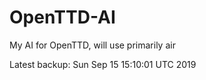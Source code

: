 # OpenTTD-AI
My AI for OpenTTD, will use primarily air

Latest backup: Sun Sep 15 15:10:01 UTC 2019
